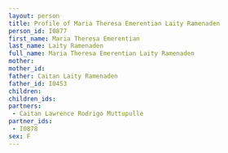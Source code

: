 ```yaml
---
layout: person
title: Profile of Maria Theresa Emerentian Laity Ramenaden
person_id: I0877
first_name: Maria Theresa Emerentian
last_name: Laity Ramenaden
full_name: Maria Theresa Emerentian Laity Ramenaden
mother: 
mother_id: 
father: Caitan Laity Ramenaden
father_id: I0453
children:
children_ids:
partners:
 - Caitan Lawrence Rodrigo Muttupulle
partner_ids:
 - I0878
sex: F
---
```


